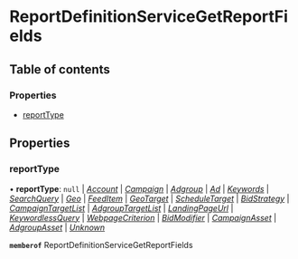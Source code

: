 # ReportDefinitionServiceGetReportFields


## Table of contents

### Properties

- [reportType](reportdefinitionservicegetreportfields.md#reporttype)

## Properties

### reportType

• **reportType**: ``null`` \| [*Account*](./enums/reportdefinitionservicereporttype.md#account) \| [*Campaign*](./enums/reportdefinitionservicereporttype.md#campaign) \| [*Adgroup*](./enums/reportdefinitionservicereporttype.md#adgroup) \| [*Ad*](./enums/reportdefinitionservicereporttype.md#ad) \| [*Keywords*](./enums/reportdefinitionservicereporttype.md#keywords) \| [*SearchQuery*](./enums/reportdefinitionservicereporttype.md#searchquery) \| [*Geo*](./enums/reportdefinitionservicereporttype.md#geo) \| [*FeedItem*](./enums/reportdefinitionservicereporttype.md#feeditem) \| [*GeoTarget*](./enums/reportdefinitionservicereporttype.md#geotarget) \| [*ScheduleTarget*](./enums/reportdefinitionservicereporttype.md#scheduletarget) \| [*BidStrategy*](./enums/reportdefinitionservicereporttype.md#bidstrategy) \| [*CampaignTargetList*](./enums/reportdefinitionservicereporttype.md#campaigntargetlist) \| [*AdgroupTargetList*](./enums/reportdefinitionservicereporttype.md#adgrouptargetlist) \| [*LandingPageUrl*](./enums/reportdefinitionservicereporttype.md#landingpageurl) \| [*KeywordlessQuery*](./enums/reportdefinitionservicereporttype.md#keywordlessquery) \| [*WebpageCriterion*](./enums/reportdefinitionservicereporttype.md#webpagecriterion) \| [*BidModifier*](./enums/reportdefinitionservicereporttype.md#bidmodifier) \| [*CampaignAsset*](./enums/reportdefinitionservicereporttype.md#campaignasset) \| [*AdgroupAsset*](./enums/reportdefinitionservicereporttype.md#adgroupasset) \| [*Unknown*](./enums/reportdefinitionservicereporttype.md#unknown)

**`memberof`** ReportDefinitionServiceGetReportFields
